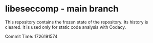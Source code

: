 # libeseccomp - main branch

This repository contains the frozen state of the repository.
Its history is cleared. It is used only for static code
analysis with Codacy.

Commit Time: 1726191574